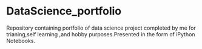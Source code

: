 # DataScience_portfolio
Repository containing portfolio of data science project completed by me for trianing,self learning ,and hobby purposes.Presented in the form of iPython Notebooks.
